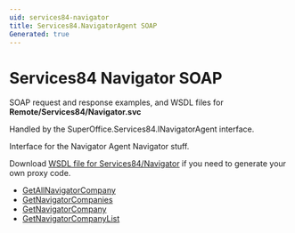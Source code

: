 ```yaml
---
uid: services84-navigator
title: Services84.NavigatorAgent SOAP
Generated: true
---
```


# Services84 Navigator SOAP

SOAP request and response examples, and WSDL files for **Remote/Services84/Navigator.svc**

Handled by the <see cref="T:SuperOffice.Services84.INavigatorAgent">SuperOffice.Services84.INavigatorAgent</see> interface.

Interface for the Navigator Agent
Navigator stuff.

Download [WSDL file for Services84/Navigator](../Services84-Navigator.md) if you need to generate your own proxy code.

* [GetAllNavigatorCompany](GetAllNavigatorCompany.md)
* [GetNavigatorCompanies](GetNavigatorCompanies.md)
* [GetNavigatorCompany](GetNavigatorCompany.md)
* [GetNavigatorCompanyList](GetNavigatorCompanyList.md)
